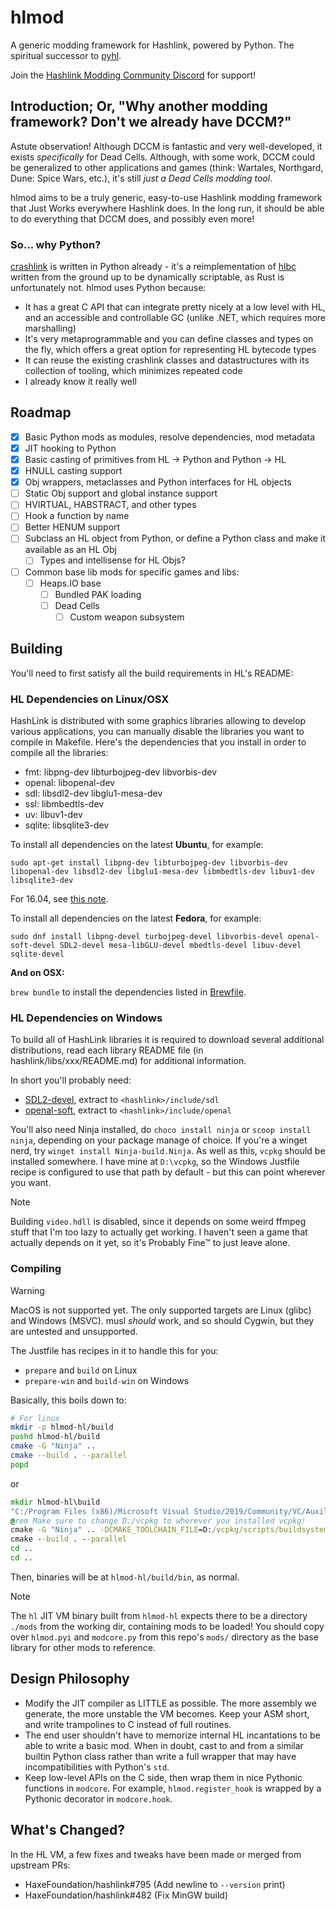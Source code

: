 # hlmod

A generic modding framework for Hashlink, powered by Python. The spiritual successor to [pyhl](https://github.com/N3rdL0rd/crashlink/tree/main/pyhl).

Join the [Hashlink Modding Community Discord](https://discord.gg/Es8ZpVkPey) for support!

## Introduction; Or, "Why another modding framework? Don't we already have DCCM?"

Astute observation! Although DCCM is fantastic and very well-developed, it exists *specifically* for Dead Cells. Although, with some work, DCCM could be generalized to other applications and games (think: Wartales, Northgard, Dune: Spice Wars, etc.), it's still *just a Dead Cells modding tool*.

hlmod aims to be a truly generic, easy-to-use Hashlink modding framework that Just Works everywhere Hashlink does. In the long run, it should be able to do everything that DCCM does, and possibly even more!

### So... why Python?

[crashlink](https://n3rdl0rd.github.io/crashlink) is written in Python already - it's a reimplementation of [hlbc](https://github.com/Gui-Yom/hlbc) written from the ground up to be dynamically scriptable, as Rust is unfortunately not. hlmod uses Python because:

- It has a great C API that can integrate pretty nicely at a low level with HL, and an accessible and controllable GC (unlike .NET, which requires more marshalling)
- It's very metaprogrammable and you can define classes and types on the fly, which offers a great option for representing HL bytecode types
- It can reuse the existing crashlink classes and datastructures with its collection of tooling, which minimizes repeated code
- I already know it really well

## Roadmap

- [x] Basic Python mods as modules, resolve dependencies, mod metadata
- [x] JIT hooking to Python
- [x] Basic casting of primitives from HL -> Python and Python -> HL
- [x] HNULL casting support
- [x] Obj wrappers, metaclasses and Python interfaces for HL objects
- [ ] Static Obj support and global instance support
- [ ] HVIRTUAL, HABSTRACT, and other types
- [ ] Hook a function by name
- [ ] Better HENUM support
- [ ] Subclass an HL object from Python, or define a Python class and make it available as an HL Obj
  - [ ] Types and intellisense for HL Objs?
- [ ] Common base lib mods for specific games and libs:
  - [ ] Heaps.IO base
    - [ ] Bundled PAK loading
    - [ ] Dead Cells
      - [ ] Custom weapon subsystem

## Building

You'll need to first satisfy all the build requirements in HL's README:

### HL Dependencies on Linux/OSX

HashLink is distributed with some graphics libraries allowing to develop various applications, you can manually disable the libraries you want to compile in Makefile.
Here's the dependencies that you install in order to compile all the libraries:

- fmt: libpng-dev libturbojpeg-dev libvorbis-dev
- openal: libopenal-dev
- sdl: libsdl2-dev libglu1-mesa-dev
- ssl: libmbedtls-dev
- uv: libuv1-dev
- sqlite: libsqlite3-dev

To install all dependencies on the latest **Ubuntu**, for example:

`sudo apt-get install libpng-dev libturbojpeg-dev libvorbis-dev libopenal-dev libsdl2-dev libglu1-mesa-dev libmbedtls-dev libuv1-dev libsqlite3-dev`

For 16.04, see [this note](https://github.com/HaxeFoundation/hashlink/issues/147).

To install all dependencies on the latest **Fedora**, for example:

`sudo dnf install libpng-devel turbojpeg-devel libvorbis-devel openal-soft-devel SDL2-devel mesa-libGLU-devel mbedtls-devel libuv-devel  sqlite-devel`

**And on OSX:**

`brew bundle` to install the dependencies listed in [Brewfile](Brewfile).

### HL Dependencies on Windows

To build all of HashLink libraries it is required to download several additional distributions, read each library README file (in hashlink/libs/xxx/README.md) for additional information.

In short you'll probably need:

- [SDL2-devel](https://github.com/libsdl-org/SDL/releases/download/release-2.30.12/SDL2-devel-2.30.12-VC.zip), extract to `<hashlink>/include/sdl`
- [openal-soft](https://github.com/kcat/openal-soft/releases/download/1.23.1/openal-soft-1.23.1-bin.zip), extract to `<hashlink>/include/openal`

You'll also need Ninja installed, do `choco install ninja` or `scoop install ninja`, depending on your package manage of choice. If you're a winget nerd, try `winget install Ninja-build.Ninja`. As well as this, `vcpkg` should be installed somewhere. I have mine at `D:\vcpkg`, so the Windows Justfile recipe is configured to use that path by default - but this can point wherever you want.

> [!NOTE]
> Building `video.hdll` is disabled, since it depends on some weird ffmpeg stuff that I'm too lazy to actually get working. I haven't seen a game that actually depends on it yet, so it's Probably Fine&trade; to just leave alone.

### Compiling

> [!WARNING]
> MacOS is not supported yet. The only supported targets are Linux (glibc) and Windows (MSVC). musl *should* work, and so should Cygwin, but they are untested and unsupported.

The Justfile has recipes in it to handle this for you:

- `prepare` and `build` on Linux
- `prepare-win` and `build-win` on Windows

Basically, this boils down to:

```sh
# For linux
mkdir -p hlmod-hl/build
pushd hlmod-hl/build
cmake -G "Ninja" ..
cmake --build . --parallel
popd
```

or

```cmd
mkdir hlmod-hl\build
"C:/Program Files (x86)/Microsoft Visual Studio/2019/Community/VC/Auxiliary/Build/vcvarsall.bat" x64
@rem Make sure to change D:/vcpkg to wherever you installed vcpkg!
cmake -G "Ninja" .. -DCMAKE_TOOLCHAIN_FILE=D:/vcpkg/scripts/buildsystems/vcpkg.cmake -DVCPKG_TARGET_TRIPLET=x64-windows
cmake --build . --parallel
cd ..
cd ..
```

Then, binaries will be at `hlmod-hl/build/bin`, as normal.

> [!NOTE]
> The `hl` JIT VM binary built from `hlmod-hl` expects there to be a directory `./mods` from the working dir, containing mods to be loaded! You should copy over `hlmod.pyi` and `modcore.py` from this repo's `mods/` directory as the base library for other mods to reference.

## Design Philosophy

- Modify the JIT compiler as LITTLE as possible. The more assembly we generate, the more unstable the VM becomes. Keep your ASM short, and write trampolines to C instead of full routines.
- The end user shouldn't have to memorize internal HL incantations to be able to write a basic mod. When in doubt, cast to and from a similar builtin Python class rather than write a full wrapper that may have incompatibilities with Python's `std`.
- Keep low-level APIs on the C side, then wrap them in nice Pythonic functions in `modcore`. For example, `hlmod.register_hook` is wrapped by a Pythonic decorator in `modcore.hook`.

## What's Changed?

In the HL VM, a few fixes and tweaks have been made or merged from upstream PRs:

- HaxeFoundation/hashlink#795 (Add newline to `--version` print)
- HaxeFoundation/hashlink#482 (Fix MinGW build)
